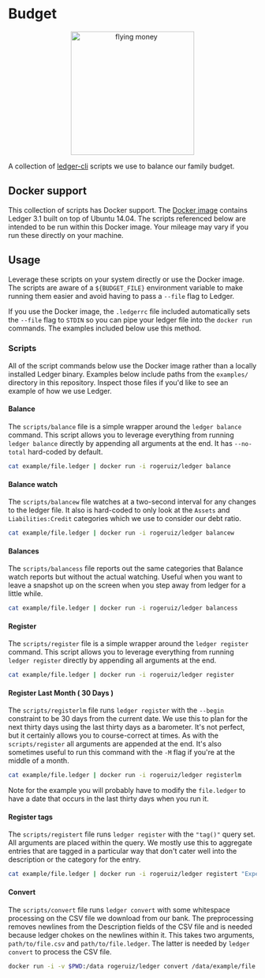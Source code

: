 # Budget

<p align="center">
<img width="250" src="https://user-images.githubusercontent.com/706004/38782280-0d68f35c-40bf-11e8-8ece-1d9b045ea9d7.gif" alt="flying money">
</p>

A collection of [ledger-cli][] scripts we use to balance our family budget.

[ledger-cli]: http://ledger-cli.org "Ledger is a powerful, double-entry accounting system that is accessed from the UNIX command-line."

## Docker support

This collection of scripts has Docker support. The [Docker image][docker-ledger]
contains Ledger 3.1 built on top of Ubuntu 14.04. The scripts referenced below
are intended to be run within this Docker image. Your mileage may vary if you
run these directly on your machine.

[docker-ledger]: https://hub.docker.com/r/rogeruiz/ledger/

## Usage

Leverage these scripts on your system directly or use the Docker image. The
scripts are aware of a `${BUDGET_FILE}` environment variable to make running
them easier and avoid having to pass a `--file` flag to Ledger.

If you use the Docker image, the `.ledgerrc` file included automatically sets
the `--file` flag to `STDIN` so you can pipe your ledger file into the `docker
run` commands. The examples included below use this method.

### Scripts

All of the script commands below use the Docker image rather than a locally
installed Ledger binary. Examples below include paths from the `examples/`
directory in this repository. Inspect those files if you'd like to see an
example of how we use Ledger.

#### Balance

The `scripts/balance` file is a simple wrapper around the `ledger balance`
command. This script allows you to leverage everything from running `ledger
balance` directly by appending all arguments at the end. It has `--no-total`
hard-coded by default.

```sh
cat example/file.ledger | docker run -i rogeruiz/ledger balance
```

#### Balance watch

The `scripts/balancew` file watches at a two-second interval for any changes to
the ledger file. It also is hard-coded to only look at the `Assets` and
`Liabilities:Credit` categories which we use to consider our debt ratio.

```sh
cat example/file.ledger | docker run -i rogeruiz/ledger balancew
```

#### Balances

The `scripts/balancess` file reports out the same categories that Balance watch
reports but without the actual watching. Useful when you want to leave a
snapshot up on the screen when you step away from ledger for a little while.

```sh
cat example/file.ledger | docker run -i rogeruiz/ledger balancess
```

#### Register

The `scripts/register` file is a simple wrapper around the `ledger register`
command. This script allows you to leverage everything from running `ledger
register` directly by appending all arguments at the end.

```sh
cat example/file.ledger | docker run -i rogeruiz/ledger register
```

#### Register Last Month ( 30 Days )

The `scripts/registerlm` file runs `ledger register` with the `--begin`
constraint to be 30 days from the current date. We use this to plan for the next
thirty days using the last thirty days as a barometer. It's not perfect, but it
certainly allows you to course-correct at times. As with the `scripts/register`
all arguments are appended at the end. It's also sometimes useful to run this
command with the `-M` flag if you're at the middle of a month.

```sh
cat example/file.ledger | docker run -i rogeruiz/ledger registerlm
```

Note for the example you will probably have to modify the `file.ledger` to have
a date that occurs in the last thirty days when you run it.

#### Register tags

The `scripts/registert` file runs `ledger register` with the `"tag()"` query
set. All arguments are placed within the query. We mostly use this to aggregate
entries that are tagged in a particular way that don't cater well into the
description or the category for the entry.

```sh
cat example/file.ledger | docker run -i rogeruiz/ledger registert "Expensive"
```

#### Convert

The `scripts/convert` file runs `ledger convert` with some whitespace processing
on the CSV file we download from our bank. The preprocessing removes newlines
from the Description fields of the CSV file and is needed because ledger chokes
on the newlines within it. This takes two arguments, `path/to/file.csv` and
`path/to/file.ledger`. The latter is needed by `ledger convert` to process the
CSV file.

```sh
docker run -i -v $PWD:/data rogeruiz/ledger convert /data/example/file.csv /data/example/file.ledger
```
